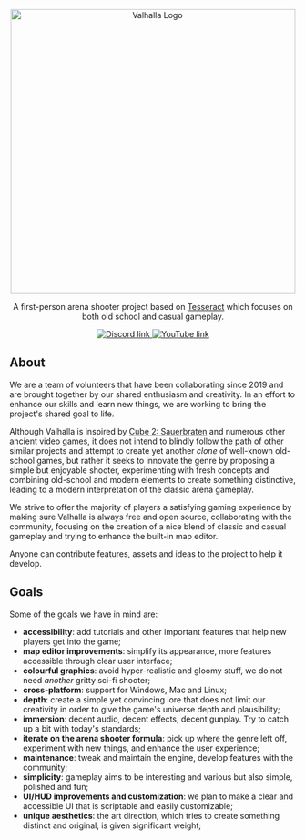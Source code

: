 <p align="center">
  <img width="500" src="https://dl.dropboxusercontent.com/s/shxat7evplam676/logo_title.png?dl=0" alt="Valhalla Logo">
</p>

<p align="center">
  A first-person arena shooter project based on <a href="http://tesseract.gg/">Tesseract</a> which focuses on both old school and casual gameplay.
</p>

<p align="center">
  <a href="https://discord.gg/qFMAde5WQP">
    <img src="https://img.shields.io/badge/Discord-blue?style=for-the-badge&logo=discord&logoColor=white" alt="Discord link"/>
  </a>
  <a href="https://www.youtube.com/channel/UCjAPRHO03EqzBtTbcHXEbBw">
    <img src="https://img.shields.io/badge/YouTube-red?style=for-the-badge&logo=youtube&logoColor=white" alt="YouTube link"/>
  </a>
</p>

## About
We are a team of volunteers that have been collaborating since 2019 and are brought together by our shared enthusiasm and creativity.
In an effort to enhance our skills and learn new things, we are working to bring the project's shared goal to life.

Although Valhalla is inspired by [Cube 2: Sauerbraten](http://sauerbraten.org) and numerous other ancient video games, it does not intend to blindly follow the path of other similar projects and attempt to create yet another *clone* of well-known old-school games, but rather it seeks to innovate the genre by proposing a simple but enjoyable shooter, experimenting with fresh concepts and combining old-school and modern elements to create something distinctive, leading to a modern interpretation of the classic arena gameplay. 

We strive to offer the majority of players a satisfying gaming experience by making sure Valhalla is always free and open source, collaborating with the community, focusing on the creation of a nice blend of classic and casual gameplay and trying to enhance the built-in map editor.

Anyone can contribute features, assets and ideas to the project to help it develop.

## Goals
Some of the goals we have in mind are: 
- **accessibility**: add tutorials and other important features that help new players get into the game;
- **map editor improvements**: simplify its appearance, more features accessible through clear user interface;
- **colourful graphics**: avoid hyper-realistic and gloomy stuff, we do not need *another* gritty sci-fi shooter;
- **cross-platform**: support for Windows, Mac and Linux;
- **depth**: create a simple yet convincing lore that does not limit our creativity in order to give the game's universe depth and plausibility; 
- **immersion**: decent audio, decent effects, decent gunplay. Try to catch up a bit with today's standards;
- **iterate on the arena shooter formula**: pick up where the genre left off, experiment with new things, and enhance the user experience;
- **maintenance**: tweak and maintain the engine, develop features with the community;
- **simplicity**: gameplay aims to be interesting and various but also simple, polished and fun;
- **UI/HUD improvements and customization**: we plan to make a clear and accessible UI that is scriptable and easily customizable;
- **unique aesthetics**: the art direction, which tries to create something distinct and original, is given significant weight; 
